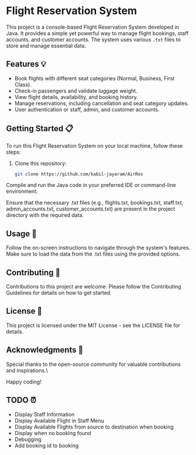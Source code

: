 # Flight Reservation System

This project is a console-based Flight Reservation System developed in Java. It provides a simple yet powerful way to manage flight bookings, staff accounts, and customer accounts. The system uses various `.txt` files to store and manage essential data.

## Features 💡

- Book flights with different seat categories (Normal, Business, First Class).
- Check-in passengers and validate luggage weight.
- View flight details, availability, and booking history.
- Manage reservations, including cancellation and seat category updates.
- User authentication or staff, admin, and customer accounts.

## Getting Started 📋

To run this Flight Reservation System on your local machine, follow these steps:

1. Clone this repository:

   ```bash
   git clone https://github.com/kabil-jayaram/AirRes
Compile and run the Java code in your preferred IDE or command-line environment.

Ensure that the necessary .txt files (e.g., flights.txt, bookings.txt, staff.txt, admin_accounts.txt, customer_accounts.txt) are present in the project directory with the required data.

## Usage 🌠
Follow the on-screen instructions to navigate through the system's features.
Make sure to load the data from the .txt files using the provided options.

## Contributing 🤝
Contributions to this project are welcome. Please follow the Contributing Guidelines for details on how to get started.

## License 📄
This project is licensed under the MIT License - see the LICENSE file for details.

## Acknowledgments 🌟
Special thanks to the open-source community for valuable contributions and inspirations.\

Happy coding!

## TODO ⏰
- Display Staff Information
- Display Available Flight in Staff Menu
- Display Available Flights from source to destination when booking
- Display when no booking found
- Debugging
- Add booking id to booking
